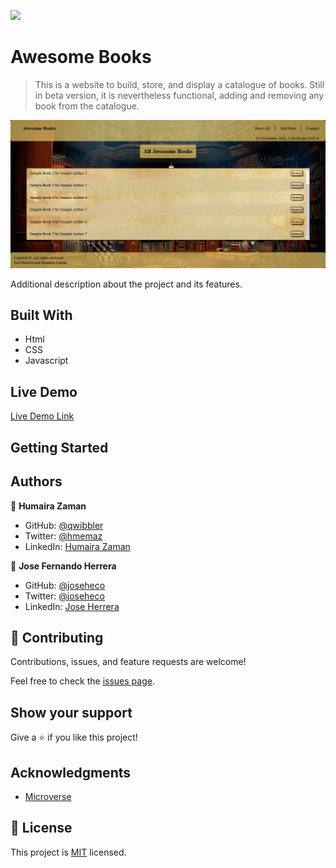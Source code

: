 ![](https://img.shields.io/badge/Microverse-blueviolet)

# Awesome Books

> This is a website to build, store, and display a catalogue of books. Still in beta version, it is nevertheless functional, adding and removing any book from the catalogue.

![screenshot](./img/screenshot.png)

Additional description about the project and its features.

## Built With

- Html
- CSS
- Javascript

## Live Demo

[Live Demo Link](https://qwibbler.github.io/awesome-books/)


## Getting Started

## Authors

👤 **Humaira Zaman**

- GitHub: [@qwibbler](https://github.com/qwibbler)
- Twitter: [@hmemaz](https://twitter.com/hmemaz)
- LinkedIn: [Humaira Zaman](https://www.linkedin.com/in/hmemaz1994/)

👤 **Jose Fernando Herrera**

- GitHub: [@joseheco](https://github.com/joseheco)
- Twitter: [@joseheco](https://twitter.com/joseheco)
- LinkedIn: [Jose Herrera](https://linkedin.com/in/joseherreraco)

## 🤝 Contributing

Contributions, issues, and feature requests are welcome!

Feel free to check the [issues page](../../issues/).

## Show your support

Give a ⭐️ if you like this project!

## Acknowledgments

- [Microverse](https://github.com/microverseinc/curriculum-javascript/blob/main/books/sneak_peek.md)

## 📝 License

This project is [MIT](./MIT.md) licensed.
